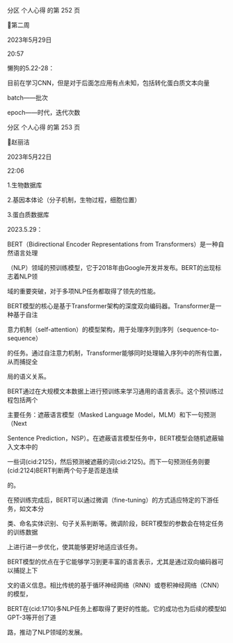 分区 个人心得 的第 252 页

第二周

2023年5月29日

20:57



懒狗的5.22-28：

目前在学习CNN，但是对于后面怎应用有点未知，包括转化蛋白质文本向量

batch——批次

epoch——时代，迭代次数



分区 个人心得 的第 253 页

赵丽洁

2023年5月22日

22:06



1.生物数据库

2.基因本体论（分子机制，生物过程，细胞位置）

3.蛋白质数据库

2023.5.29：

BERT（Bidirectional Encoder Representations from Transformers）是一种自然语言处理

（NLP）领域的预训练模型，它于2018年由Google开发并发布。BERT的出现标志着NLP领

域的重要突破，对于多项NLP任务都取得了领先的性能。

BERT模型的核心是基于Transformer架构的深度双向编码器。Transformer是一种基于自注

意力机制（self-attention）的模型架构，用于处理序列到序列（sequence-to-sequence）

的任务。通过自注意力机制，Transformer能够同时处理输入序列中的所有位置，从而捕捉全

局的语义关系。

BERT通过在大规模文本数据上进行预训练来学习通用的语言表示。这个预训练过程包括两个

主要任务：遮蔽语言模型（Masked Language Model，MLM）和下一句预测（Next

Sentence Prediction，NSP）。在遮蔽语言模型任务中，BERT模型会随机遮蔽输入文本中的

一些词(cid:2125)，然后预测被遮蔽的词(cid:2125)。而下一句预测任务则要(cid:2124)BERT判断两个句子是否是连续

的。

在预训练完成后，BERT可以通过微调（fine-tuning）的方式适应特定的下游任务，如文本分

类、命名实体识别、句子关系判断等。微调阶段，BERT模型的参数会在特定任务的训练数据

上进行进一步优化，使其能够更好地适应该任务。

BERT模型的优点在于它能够学习到更丰富的语言表示，尤其是通过双向编码器可以捕捉上下

文的语义信息。相比传统的基于循环神经网络（RNN）或卷积神经网络（CNN）的模型，

BERT在(cid:1710)多NLP任务上都取得了更好的性能。它的成功也为后续的模型如GPT-3等开创了道

路，推动了NLP领域的发展。

